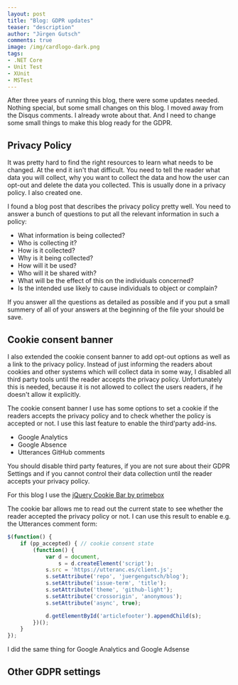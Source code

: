 ```yaml
---
layout: post
title: "Blog: GDPR updates"
teaser: "description"
author: "Jürgen Gutsch"
comments: true
image: /img/cardlogo-dark.png
tags: 
- .NET Core
- Unit Test
- XUnit
- MSTest
---
```


After three years of running this blog, there were some updates needed. Nothing special, but some small changes on this blog. I moved away from the Disqus comments. I already wrote about that. And I need to change some small things to make this blog ready for the GDPR.

## Privacy Policy

It was pretty hard to find the right resources to learn what needs to be changed. At the end it isn't that difficult. You need to tell the reader what data you will collect, why you want to collect the data and how the user can opt-out and delete the data you collected. This is usually done in a privacy policy. I also created one. 

I found a blog post that describes the privacy policy pretty well. You need to answer a bunch of questions to put all the relevant information in such a policy:

* What information is being collected?
* Who is collecting it?
* How is it collected?
* Why is it being collected?
* How will it be used?
* Who will it be shared with?
* What will be the effect of this on the individuals concerned?
* Is the intended use likely to cause individuals to object or complain?

If you answer all the questions as detailed as possible and if you put a small summery of all of your answers at the beginning of the file your should be save.

## Cookie consent banner

I also extended the cookie consent banner to add opt-out options as well as a link to the privacy policy. Instead of just informing the readers about cookies and other systems which will collect data in some way, I disabled all third party tools until the reader accepts the privacy policy. Unfortunately this is needed, because it is not allowed to collect the users readers, if he doesn't allow it explicitly. 

The cookie consent banner I use has some options to set a cookie if the readers accepts the privacy policy and to check whether the policy is accepted or not. I use this last feature to enable the third'party add-ins. 

* Google Analytics
* Google Absence
* Utterances GitHub comments

You should disable third party features, if you are not sure about their GDPR Settings and if you cannot control their data collection until the reader accepts your privacy policy.

For this blog I use the [jQuery Cookie Bar by primebox](https://www.primebox.co.uk/projects/jquery-cookiebar/) 

The cookie bar allows me to read out the current state to see whether the reader accepted the privacy policy or not. I can use this result to enable e.g. the Utterances comment form:

~~~ javascript
$(function() {
    if (pp_accepted) { // cookie consent state
        (function() {
            var d = document,
                s = d.createElement('script');
            s.src = 'https://utteranc.es/client.js';
            s.setAttribute('repo', 'juergengutsch/blog');
            s.setAttribute('issue-term', 'title');
            s.setAttribute('theme', 'github-light');
            s.setAttribute('crossorigin', 'anonymous');
            s.setAttribute('async', true);

            d.getElementById('articlefooter').appendChild(s);
        })();
    }
});
~~~

I did the same thing for Google Analytics and Google Adsense

## Other GDPR settings

